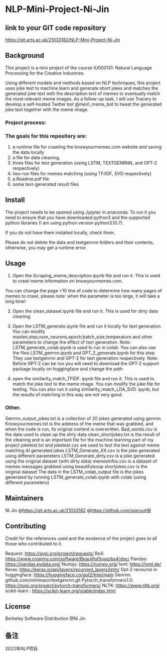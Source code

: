# NLP-Mini-Project-Ni-Jin
## link to your GIT code repository
https://git.arts.ac.uk/21033182/NLP-Mini-Project-Ni-Jin

## Background
This project is a mini project of the course IU000131: Natural Language Processing for the Creative Industries.

Using different models and methods based on NLP techniques, this project uses joke text to machine learn and generate short jokes and matches the generated joke text with the description text of memes to eventually match the most relevant meme images. As a follow-up task, I will use Tracery to develop a self-hosted Twitter bot @meirl_meme_bot to tweet the generated joke text together with the meme image.

### Project process:
 
### The goals for this repository are:
1. a runtime file for crawling the knowyourmemes.com website and saving the data locally
2. a file for data cleaning.
3. three files for text generation (using LSTM, TEXTGENRNN, and GPT-2 respectively)
4. two-run files for memes matching (using TF/IDF, SVD respectively)
5. a Readme.pdf file
6. some text-generated result files

## Install
The project needs to be opened using Jypyter in anaconda. To run it you need to ensure that you have downloaded python3 and the supported python libraries (I am using python version python3.10.7). 

If you do not have them installed locally, check them.

Please do not delete the data and textgenrnn folders and their contents, otherwise, you may get a runtime error.

## Usage
1. Open the Scraping_meme_description.ipynb file and run it. This is used to crawl meme information on knowyourmemes.com.

You can change the page =10 line of code to determine how many pages of memes to crawl, please note: when the parameter is too large, it will take a long time!

2. Open the clean_dataset.ipynb file and run it. This is used for dirty data cleaning

3. Open the LSTM_generate.ipynb file and run it locally for text generation.
You can modify maxlen,step,num_neurons,epoch,batch_size,temperature and other parameters to change the effect of text generation.
Note: LSTM_generate_colab.ipynb is used to run in colab.
You can also use the files LSTM_genrnn.ipynb and GPT_2_generate.ipynb for this step. They use textgenrnn and GPT-2 for text generation respectively.
Note: Before GPT-2 can be run you will need to download the GPT-2 support package locally on huggingface and change the path

4. open the similarity_match_TFIDF. ipynb file and run it. This is used to match the joke text to the meme image. You can modify the joke file for testing.
You can also run it using similarity_match_LDA_SVD. ipynb, but the results of matching in this way are not very good.

### Other.
Genrnn_output_jokes.txt is a collection of 20 jokes generated using genrnn.
Knowyourmemes.txt is the address of the meme that was grabbed, and when the code is run, its original content is overwritten.
Bad_words.csv is the data used to clean up the dirty data
clean_shortjokes.txt is the result of the cleaning and is an important file for the machine learning part of my project
joketest.txt and joketest.csv are used to test the text against meme matching AI generated jokes
LSTM_Generate_XX.csv is the joke generated using different parameters
LSTM_Generate_dirty.csv is a joke generated using the original dataset (with dirty data)
memesinfos.csv is a dataset of memes messages grabbed using beautifulsoup
shortjokes.csv is the original dataset
The data in the LSTM_colab_output file is the jokes generated by running LSTM_generate_colab.ipynb with colab (using different parameters)

## Maintainers
Ni Jin @https://git.arts.ac.uk/21033182
       @https://github.com/qianyuHB
## Contributing
Credit for the references used and the existence of the project goes to all those who contributed to it.

Request: https://pypi.org/project/requests/
Bs4: https://www.crummy.com/software/BeautifulSoup/bs4/doc/
Pandas: https://pandas.pydata.org/
Numpy: https://numpy.org/
Ixml: https://lxml.de/
Keras: https://keras.io/api/layers/recurrent_layers/lstm/
Gpt-2 recourse in huggingface: https://huggingface.co/gpt2/tree/main
Genrnn: github.com/minimaxir/textgenrnn.git
Pytorch_transformers1.0: https://pypi.org/project/pytorch-transformers/
NLTK: https://www.nltk.org/
scikit-learn : https://scikit-learn.org/stable/index.html

## License
Berkeley Software Distribution @Ni Jin

## 备注
2022年NLP项目
